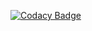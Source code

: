 [![Codacy Badge](https://app.codacy.com/project/badge/Grade/7e14fbfb03b04323ac3662a6a08cc7d2)](https://app.codacy.com/gh/7gears/GearsWebApi/dashboard?utm_source=gh&utm_medium=referral&utm_content=&utm_campaign=Badge_grade)
